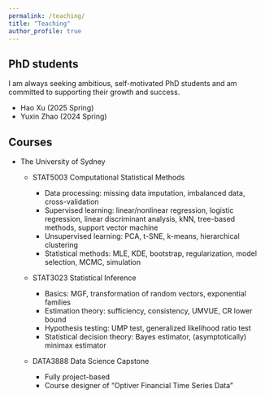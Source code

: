 ```yaml
---
permalink: /teaching/
title: "Teaching"
author_profile: true
---
```


## PhD students

I am always seeking ambitious, self-motivated PhD students and am committed to supporting their growth and success.

* Hao Xu (2025 Spring)
* Yuxin Zhao (2024 Spring)

## Courses

* The University of Sydney
    * STAT5003 Computational Statistical Methods
        * Data processing: missing data imputation, imbalanced data, cross-validation
        * Supervised learning: linear/nonlinear regression, logistic regression, linear discriminant analysis, kNN, tree-based methods, support vector machine
        * Unsupervised learning: PCA, t-SNE, k-means, hierarchical clustering
        * Statistical methods: MLE, KDE, bootstrap, regularization, model selection, MCMC, simulation

    * STAT3023 Statistical Inference
        * Basics: MGF, transformation of random vectors, exponential families
        * Estimation theory: sufficiency, consistency, UMVUE, CR lower bound
        * Hypothesis testing: UMP test, generalized likelihood ratio test
        * Statistical decision theory: Bayes estimator, (asymptotically) minimax estimator

    * DATA3888 Data Science Capstone 
        * Fully project-based 
        * Course designer of “Optiver Financial Time Series Data”
